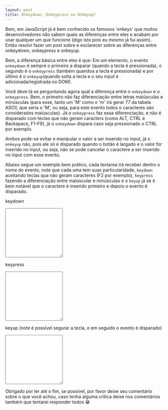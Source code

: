 ```yaml
---
layout: post
title: Onkeydown, Onkeypress ou Onkeyup?
---
```


Bem, em JavaScript já é bem conhecido os famosos 'onkeys' que muitos desenvolvedores não sabem quais as diferenças entre eles e acabam por usar qualquer um que funcione (digo isto pois eu mesmo já fui assim). Então resolvi fazer um post sobre e esclarecer sobre as diferenças entre onkeydown, onkeypress e onkeyup.

Bem, a diferença básica entre eles é que: Em um elemento, o evento `onkeydown` é sempre o primeiro a disparar (quando a tecla é pressionada), o segundo é o `onkeypress` (também quandoa a tecla é pressionada) e por último é o `onkeyup`(quando solta a tecla e o seu input é adicionada/registrada no DOM).

Você deve tá se perguntando agora qual a diferença entre o `onkeydown` e o `onkeypress`. Bem, o primeiro não faz diferenciação entre letras maiúsculas e minúsculas (para esse, tanto um 'M' como o 'm' irá gerar 77 da tabela ASCII, que seria o 'M', ou seja, para este evento todos o caracteres são considerados maiúsculas).
Já o `onkeypress` faz essa diferenciação, e não é disparado com teclas que não geram caracters (como ALT, CTRL e Backspace, F1-F9), já o `onkeydown` dispara caso seja pressionado o CTRL por exemplo.

Ambos pode-se evitar e manipular o valor a ser inserido no input, já o `onkeyup` não, pois ele só é disparado quando o botão é largado e o valor for inserido no input, ou seja, não se pode cancelar o caractere a ser inserido no input com esse evento.

Abaixo segue um exemplo bem prático, cada textarea irá receber dentro o nome do evento, note que cada uma tem suas particularidade, `keydown` aceitando teclas qua não geram caracteres (F2 por exemplo), `keypress` fazendo a diferenciação entre maiúscular e minúsculas e o `keyup` já se é bem notável que o caractere é inserido primeiro e depois o evento é disparado.

keydown
<textarea onkeydown="this.value += '\n onkeydonw '" cols="20" rows="10"></textarea>

keypress
<textarea onkeypress="this.value += '\n onkeypress '" cols="20" rows="10"></textarea>

keyup (note é possível segurar a tecla, e em seguido o evento é disparado)
<textarea onkeyup="this.value += ' onkeyup \n'" cols="20" rows="10"></textarea>

Obrigado por ler até o fim, se possível, por favor deixe seu comentário sobre o que você achou, caso tenha alguma crítica deixe nos comentários também que tentarei responder todos 😁